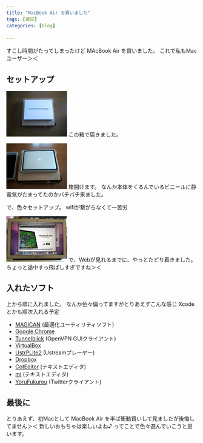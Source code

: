 ```yaml
---
title: "MacBook Air を買いました"
tags: [雑記]
categories: [blog]

---
```


すこし時間がたってしまったけど MAcBook Air を買いました。 これで私もMacユーザー＞＜

## セットアップ

[![この箱で届いた][1]][2] この箱で届きました。

 [1]: /images/2012_0708_mba_box.png
 [2]: /images/2012_0708_mba_box.jpg

[![ご開帳][3]][4] 箱開けます。 なんか本体をくるんでいるビニールに静電気がたまってたのかバチバチ来ました。

 [3]: /images/2012_0708_mba_box_open.png
 [4]: /images/2012_0708_mba_box_open.jpg

で、色々セットアップ。 wifiが繋がらなくて一苦労

[![デスクトップ(開いているページがMacBook Proなのはご愛嬌)][5]][6] で、Webが見れるまでに、やっとたどり着きました。 ちょっと途中すっ飛ばしすぎですね＞＜

 [5]: /images/2012_0708_mba_desktop.png
 [6]: /images/2012_0708_mba_desktop.jpg

## 入れたソフト

上から順に入れました。 なんか色々偏ってますがとりあえずこんな感じ Xcodeとかも順次入れる予定

  * [MAGICAN][7] (最適化ユーティリティソフト)
  * [Google Chrome][8]
  * [Tunnelblick][9] (OpenVPN GUIクライアント)
  * [VirtualBox][10]
  * [UstrPLite2][11] (Ustreamプレーヤー)
  * [Dropbox][12]
  * [CotEditor][13] (テキストエディタ)
  * [mi][14] (テキストエディタ)
  * [YoruFukurou][15] (Twitterクライアント)

 [7]: http://magicansoft.com/jp/magican.html
 [8]: http://www.google.co.jp/chrome/
 [9]: http://code.google.com/p/tunnelblick/
 [10]: https://www.virtualbox.org/
 [11]: http://ractis.rdy.jp/ustp/
 [12]: https://www.dropbox.com/
 [13]: http://sourceforge.jp/projects/coteditor/
 [14]: http://www.mimikaki.net/
 [15]: https://sites.google.com/site/yorufukurou/

## 最後に

とりあえず、初Macとして MacBook Air を半ば衝動買いして見ましたが後悔してません＞＜ 新しいおもちゃは楽しいよね♪ ってことで色々遊んでいこうと思います。